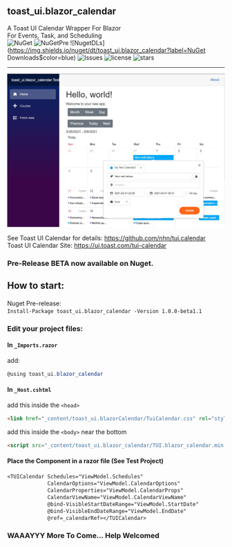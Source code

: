 ## toast_ui.blazor_calendar
A Toast UI Calendar Wrapper For Blazor  
For Events, Task, and Scheduling  
![NuGet](https://img.shields.io/nuget/vpre/toast_ui.blazor_calendar?color=blue)
![NuGetPre](https://img.shields.io/nuget/v/toast_ui.blazor_calendar?label=Pre-Release&color=yellow)
![NugetDLs](https://img.shields.io/nuget/dt/toast_ui.blazor_calendar?label=NuGet Downloads$color=blue)
![Issues](https://img.shields.io/github/issues/gismofx/toast_ui.blazor_calendar?color=red)
![license](https://img.shields.io/github/license/gismofx/toast_ui.blazor_calendar?color=green)
![stars](https://img.shields.io/github/stars/gismofx/toast_ui.blazor_calendar?style=social)

---
![Sample](Sample.JPG)

See Toast UI Calendar for details:
https://github.com/nhn/tui.calendar  
Toast UI Calendar Site:
https://ui.toast.com/tui-calendar


### Pre-Release BETA now available on Nuget.

## How to start:

####
Nuget Pre-release:  
`Install-Package toast_ui.blazor_calendar -Version 1.0.0-beta1.1`

### Edit your project files:
#### In `_Imports.razor` 
add: 
```c#
@using toast_ui.blazor_calendar
```

#### In `_Host.cshtml` 
add this inside the `<head>` 
```html
<link href="_content/toast_ui.blazorCalendar/TuiCalendar.css" rel="stylesheet">
```

add this inside the `<body>` near the bottom 
```html
<script src="_content/toast_ui.blazor_calendar/TUI.blazor_calendar.min.js"></script> 
```

#### Place the Component in a razor file (See Test Project)
```razor
<TUICalendar Schedules="ViewModel.Schedules" 
             CalendarOptions="ViewModel.CalendarOptions" 
             CalendarProperties="ViewModel.CalendarProps"
             CalendarViewName="ViewModel.CalendarViewName"
             @bind-VisibleStartDateRange="ViewModel.StartDate"
             @bind-VisibleEndDateRange="ViewModel.EndDate"
             @ref=_calendarRef></TUICalendar>
```


### WAAAYYY More To Come... Help Welcomed
